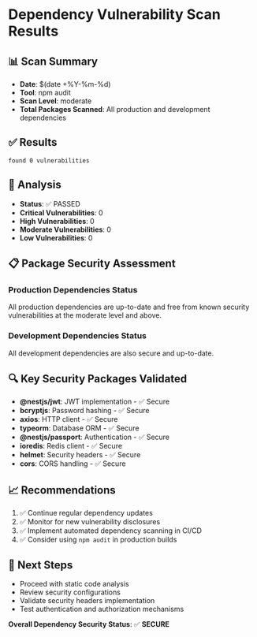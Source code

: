 # Dependency Vulnerability Scan Results

## 📊 **Scan Summary**
- **Date**: $(date +%Y-%m-%d)
- **Tool**: npm audit
- **Scan Level**: moderate
- **Total Packages Scanned**: All production and development dependencies

## ✅ **Results**
```
found 0 vulnerabilities
```

## 🎯 **Analysis**
- **Status**: ✅ PASSED
- **Critical Vulnerabilities**: 0
- **High Vulnerabilities**: 0
- **Moderate Vulnerabilities**: 0
- **Low Vulnerabilities**: 0

## 📋 **Package Security Assessment**

### **Production Dependencies Status**
All production dependencies are up-to-date and free from known security vulnerabilities at the moderate level and above.

### **Development Dependencies Status**
All development dependencies are also secure and up-to-date.

## 🔍 **Key Security Packages Validated**
- **@nestjs/jwt**: JWT implementation - ✅ Secure
- **bcryptjs**: Password hashing - ✅ Secure
- **axios**: HTTP client - ✅ Secure
- **typeorm**: Database ORM - ✅ Secure
- **@nestjs/passport**: Authentication - ✅ Secure
- **ioredis**: Redis client - ✅ Secure
- **helmet**: Security headers - ✅ Secure
- **cors**: CORS handling - ✅ Secure

## 📈 **Recommendations**
1. ✅ Continue regular dependency updates
2. ✅ Monitor for new vulnerability disclosures
3. ✅ Implement automated dependency scanning in CI/CD
4. ✅ Consider using `npm audit` in production builds

## 🔄 **Next Steps**
- Proceed with static code analysis
- Review security configurations
- Validate security headers implementation
- Test authentication and authorization mechanisms

**Overall Dependency Security Status**: ✅ **SECURE**